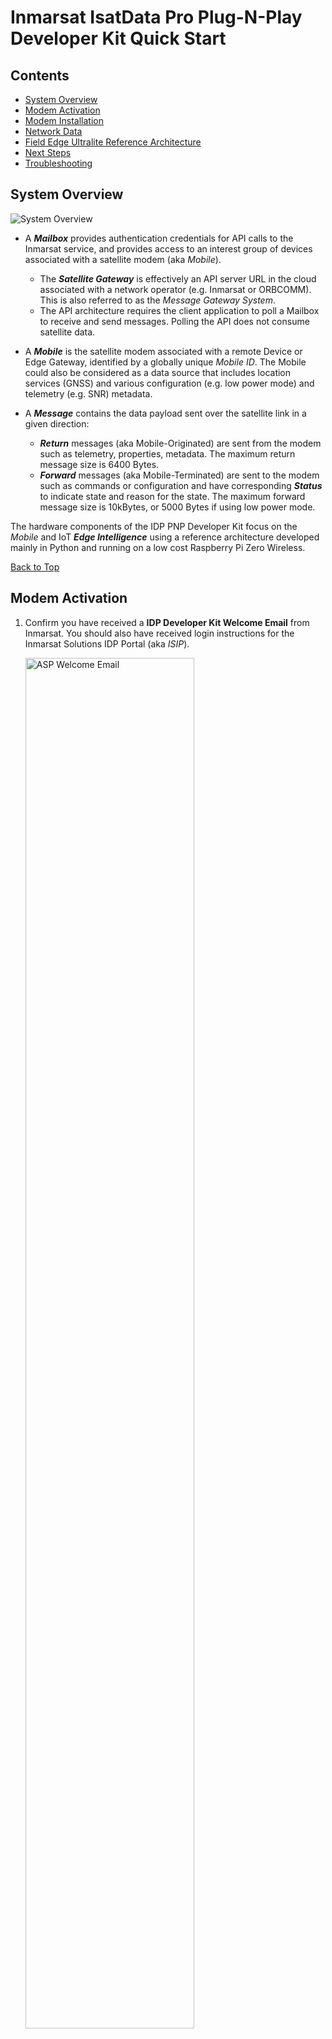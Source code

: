 # Inmarsat IsatData Pro Plug-N-Play Developer Kit Quick Start

## Contents

* [System Overview](#System-Overview)
* [Modem Activation](#Modem-Activation)
* [Modem Installation](#Modem-Installation)
* [Network Data](#Network-Data)
* [Field Edge Ultralite Reference Architecture](#Field-Edge-Ultralite-Reference-Architecture)
* [Next Steps](#Next-Steps)
* [Troubleshooting](#Troubleshooting)

## System Overview

![System Overview](media/idp-architecture.png)

* A ***Mailbox*** provides authentication credentials for API calls to the 
Inmarsat service, and provides access to an interest group of devices associated 
with a satellite modem (aka *Mobile*).
    * The ***Satellite Gateway*** is effectively an API server URL in the cloud 
    associated with a network operator (e.g. Inmarsat or ORBCOMM). This is also
    referred to as the *Message Gateway System*.
    * The API architecture requires the client application to poll a Mailbox to
    receive and send messages.  Polling the API does not consume satellite data.

* A ***Mobile*** is the satellite modem associated with a remote Device or Edge 
Gateway, identified by a globally unique *Mobile ID*.  The Mobile could also be 
considered as a data source that includes location services (GNSS) and 
various configuration (e.g. low power mode) and telemetry (e.g. SNR) metadata.

* A ***Message*** contains the data payload sent over the satellite link in a 
given direction:
  * ***Return*** messages (aka Mobile-Originated) are sent from the modem 
  such as telemetry, properties, metadata. The maximum return message size is
  6400 Bytes.
  * ***Forward*** messages (aka Mobile-Terminated) are sent to the modem such 
  as commands or configuration and have corresponding ***Status*** to indicate 
  state and reason for the state. The maximum forward message size is 10kBytes,
  or 5000 Bytes if using low power mode.

The hardware components of the IDP PNP Developer Kit focus on the *Mobile* and
IoT ***Edge Intelligence*** using a reference architecture developed mainly in
Python and running on a low cost Raspberry Pi Zero Wireless.

[Back to Top](#Contents)

## Modem Activation

1. Confirm you have received a **IDP Developer Kit Welcome Email** from
Inmarsat.  You should also have received login instructions for the Inmarsat
Solutions IDP Portal (aka *ISIP*).

    <img alt="ASP Welcome Email" src="media/ASP Welcome Email.jpg" width="75%" height="auto">

2. Login to the [**Inmarsat Solutions IDP Portal**](https://isipinmarsat.satcomhost.com/)

    1. Select **Installed Base > Devices**.
        
        <img alt="Installed Base > Devices" src="media/isip-installed-base.png" width="75%" height="auto">

    2. Click the **Mobile ID** of your ST2100 modem under the **ICCID** column,
    which should be the same as the unique **S/N** identifier on the side of 
    your modem in the format *nnnnnnnnSKYcccc*:

        <img alt="Unique Modem Identifier" src="media/st2100-label.png" width="50%" height="auto">

    1. Scroll to the bottom of the *Card/Terminal Details* page and click
    **Activate**.

    1. Complete the form by selecting the price plan from the drop down menu and
    click **Confirm** at the bottom.

        <img alt="Activation Form" src="media/isip-activate-1.png" width="75%" height="auto">

        <img alt="Activation Form 2" src="media/isip-activate-2.png" width="75%" height="auto">

    2. You should receive an email confirmation when the activation has
    completed, within a few minutes.

        <img alt="Activation Email" src="media/activation-email.png" width="75%" height="auto">

[Back to Top](#Contents)

## Modem Installation

### Vehicle Installation

1. Collect the parts of the kit required for a vehicle install.

    <img alt="Vehicle Installation Kit" src="media/mobile-kit.png" width="75%" height="auto">

    1. Magnet mount kit
    2. ST2100 modem
    3. (Optional) extension cable(s)
    4. FieldEdge Ultralite "black box"
    5. ST2100 development cable
    6. DC automotive power adapter

2. Attach the magnet mount kit to the ST2100 using the screws provided.
You can route the cable out the long or short side using the provided channel.

    <img alt="Magnet Mount Kit" src="media/magmount.png" width="36%" height="auto">
    <img alt="Magnet Mount installed" src="media/magmount-installed.png" width="45%" height="auto">

3. Connect the ST2100 to either the extension cable(s) or directly to the
"black box" cable depending the total length of cable run you need.

    <img alt="Modem to cable" src="media/modem-to-cable.png" width="45%" height="auto">

    >Note: If using for an extended period outdoors and/or to protect against
    the metal connector damaging vehicle paint, it is recommended to wrap
    the metal connection point in waterproof tape.

    <img alt="Waterproof tape" src="media/connector-tape.png" width="31%" height="auto">
    <img alt="Taped connector" src="media/teminal-water-scratch-resist.png" width="45%" height="auto">

4. Place the **ST2100** modem in a location with a clear view of the sky
in the direction of the Equator (e.g. south-facing in the northern hemisphere).
Ensure your cabling can run without being damaged.

    <img alt="Install location" src="media/terminal-vehicle-roof.png" width="45%" height="auto">
    <img alt="Cable routing" src="media/vehicle-seam.png" width="45%" height="auto">

5. Connect the **developer breakout cable** to the **Edge Ultralite** "black
box" device and the **developer breakout cable** to a power source using either
the DC automotive or AC/DC adapter cable provided

    <img alt="Breakout cable" src="media/breakout-cable.png" width="45%" height="auto">
    <img alt="Vehicle power" src="media/vehicle-power.png" width="45%" height="auto">

6. Using your preferred tablet/smartphone/PC, use the QR code or find and
connect to the WiFi network `isat-feu-device`.
The SSID password is: ***IsatIoT1!*** 
    
    An example using an iOS device is shown below:

    >NOTE: You can use the QR code on the device to automatically connect.

    <img alt="QR code" src="media/qr-code.png" width="45%" height="auto">
    <img alt="iOS attach to device WiFi" src="media/iphone-ap-connect.png" width="45%" height="auto">

6. Open a browser and navigate to `http://isatiot:5000`.  It should appear
similar to the following iOS/Safari example:

    >NOTE: If the `isatiot` hostname does not resolve,
    try `http://192.168.27.1:5000`

    <img alt="iOS Safari FEU Home page" src="media/gui-main.png" width="50%" height="auto">

7. Click **IDP** to navigate to the IDP tab.  Confirm you have a connection to
the ST2100 modem.  It should appear similar to the following iOS/Safari example:

    <img alt="[iOS Safari IDP page]" src="media/gui-idp-1.png" width="50%" height="auto">

[Back to Top](#Contents)

## Network Data

1. Using the **Inmarsat Solutions IDP Portal** (aka ISIP) select
**IDP Management > Terminals** then click your Mobile ID from the list.

2. You should see a list of **Return Messages** (aka *Mobile-Originated*) that
includes a **modemRegistration** and a location report.

    ![Network Data](media/network-data.png)

[Back to Top](#Contents)

## Field Edge Ultralite Reference Architecture

![FEU Architecture](media/idpdevkit-arch.png)

[Back to Top](#Contents)

## Next Steps

>NOTE: You can connect the edge device to the Internet on a local WiFi
connection by navigating to the `WiFi` tab on the web GUI and entering your
SSID and PSK. This is useful in order to ssh directly into the Pi0W from your
PC. You can then carry out upgrades to the latest app versions, see
*Troubleshooting* section below for more detail.

Ensure you have access to the following documentation: (right click links to open in a new tab)

* **ST2100 Product Documentation** from the [Documentation Repository](https://github.com/inmarsat-enterprise/idp-developer-kit-nda)
    
    > Note: if you cannot access the repository, contact
    enterprisesales@inmarsat.com to be added as a collaborator.

* [**IDP Messaging API**](https://developer.inmarsat.com/technology/idp/idp-messaging-api/idp-messaging-api/)
on the Inmarsat Developer Portal 

Inmarsat also provides the following open source reference material:

* [**idpmodem**](https://github.com/inmarsat/idpmodem)
Python 3.x package on PyPI and GitHub interfacing the modem using AT commands.

* [**isatdatapro-api**](https://www.npmjs.com/package/isatdatapro-api)
Node.js package on NPM interfacing a web client to the network API.

* [**FieldEdge Ultralite IDP Project**](https://github.com/inmarsat-enterprise/fieldedge-ultralite)
on GitHub

* [**Azure IoT Satellite Messaging Reference Architecture**](https://github.com/Inmarsat/isatdatapro-azure)
on GitHub

[Back to Top](#Contents)

## Troubleshooting

The following section includes information on known/observed behaviours of
the developer kit *Ultralite* platform.

### Upgrade to the latest app versions

> NOTE: for this step you will need a [GitHub Personal Access token](https://docs.github.com/en/github/authenticating-to-github/creating-a-personal-access-token).
You will also need access privileges to the [FieldEdge Ultralite repository](https://github.com/inmarsat-enterprise/fieldedge-ultralite).
If you do not have repository access, contact enterprisessales@inmarsat.com.

Connect to the Pi using SSH either over WiFi or locally using a USB adapter
connected to the `**USB**` port (*NOT* the PWR port).

From the main directory when you login, enter the following:

```
export GITHUB_TOKEN=<YourPersonalAccessToken>
docker-compose up -d --build
```

### Cannot connect to `isat-feu-device` access point

`feuwifi` sometimes will refuse an access point connection with a
**bad password** error.
This is a known issue with the community-developed tool.

First try removing and re-applying power from the FEU device, a reboot will
usually fix the problem.

If you still cannot attach to `isat-feu-device` you can try removing the
cover of the FEU edge device and connecting a micro-USB to USB adapter to
your computer and ssh locally using a terminal shell or a Windows application
such as [PuTTY](www.putty.org).

```
ssh-keygen -R "isatiot.local"

ssh pi@isatiot.local
```

>Note: On some Linux hosts you may need to lookup the MAC address using
`ifconfig` then use network-manager on the **Ethernet** Wired connection 
number with matching address and select IPv4 method as `Link-Local Only`.

### After clicking `Connect` to WiFi network page unresponsive

Sometimes the `feuwifi` connection as a Client to an upstream WiFi network
will cause localhost resolution to be lost, and you may need to connect
remotely to the FEU device to use the GUI when it is on a WiFi network.
This is a known issue with the community-developed tool.

After clicking **Connect** on the GUI WiFi tab if you have input correct
SSID and PSK credentials, you may need to switch WiFi networks from
`isat-feu-idp` to your local WiFi network then navigate to
http://isatiot:5000 to reconnect to the GUI.

Rebooting the FEU device usually also allows re-connection via the
`isat-feu-device` network.